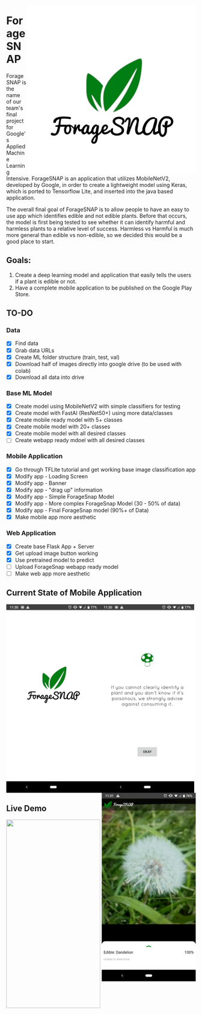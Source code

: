 <a href="Loading Page"><img src="https://github.com/ian-mcnair/ForageSnap/blob/master/newlogo.png" align="right" height="450" width="450" ></a>
# ForageSNAP
ForageSNAP is the name of our team's final project for Google's Applied Machine Learning Intensive. ForageSNAP is an application that utilizes MobileNetV2, developed by Google, in order to create a lightweight model using Keras, which is ported to Tensorflow Lite, and inserted into the java based application. 

The overall final goal of ForageSNAP is to allow people to have an easy to use app which identifies edible and not edible plants. Before that occurs, the model is first being tested to see whether it can identify harmful and harmless plants to a relative level of success. Harmless vs Harmful is much more general than edible vs non-edible, so we decided this would be a good place to start.

## Goals:
1. Create a deep learning model and application that easily tells the users if a plant is edible or not.
2. Have a complete mobile application to be published on the Google Play Store.

## TO-DO
### Data
- [x] Find data
- [x] Grab data URLs
- [x] Create ML folder structure (train, test, val) 
- [x] Download half of images directly into google drive (to be used with colab)
- [x] Download all data into drive

### Base ML Model
- [x] Create model using MobileNetV2 with simple classifiers for testing
- [x] Create model with FastAI (ResNet50+) using more data/classes
- [x] Create mobile ready model with 5+ classes
- [x] Create mobile model with 20+ classes
- [x] Create mobile model with all desired classes
- [ ] Create webapp ready mdoel with all desired classes

### Mobile Application
- [x] Go through TFLite tutorial and get working base image classification app
- [x] Modify app - Loading Screen
- [x] Modify app - Banner
- [x] Modify app - "drag up" information
- [x] Modify app - Simple ForageSnap Model
- [x] Modify app - More complex ForageSnap Model (30 - 50% of data)
- [x] Modify app - Final ForageSnap model (90%+ of Data)
- [x] Make mobile app more aesthetic

### Web Application
- [x] Create base Flask App + Server
- [x] Get upload image button working
- [x] Use pretrained model to predict
- [ ] Upload ForageSnap webapp ready model
- [ ] Make web app more aesthetic

## Current State of Mobile Application
<a href="Splash Screen"><img src="https://github.com/ian-mcnair/ForageSnap/blob/master/splashscreen.png" align="left" height="500" width="250" ></a>
<a href="Warning Screen"><img src="https://github.com/ian-mcnair/ForageSnap/blob/master/warningscreen.png" align="center" height="500" width="250" ></a>
<a href="Camera Screen"><img src="https://github.com/ian-mcnair/ForageSnap/blob/master/camerascreen.png" align="right" height="500" width="250" ></a>
## Live Demo
<a href="Live Demo"><img src="https://github.com/ian-mcnair/ForageSnap/blob/master/demo_video.gif" align="center" height="500" width="250" ></a>
